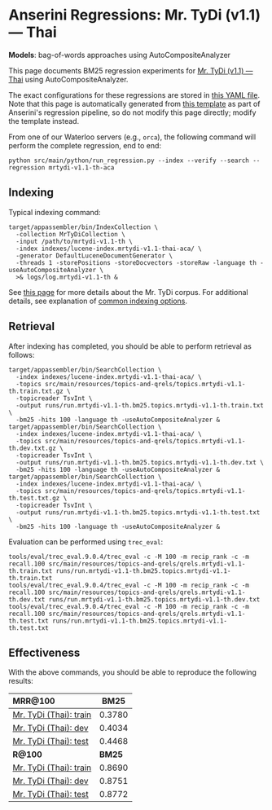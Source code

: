 # Anserini Regressions: Mr. TyDi (v1.1) &mdash; Thai

**Models**: bag-of-words approaches using AutoCompositeAnalyzer

This page documents BM25 regression experiments for [Mr. TyDi (v1.1) &mdash; Thai](https://github.com/castorini/mr.tydi) using AutoCompositeAnalyzer.

The exact configurations for these regressions are stored in [this YAML file](../src/main/resources/regression/mrtydi-v1.1-th-aca.yaml).
Note that this page is automatically generated from [this template](../src/main/resources/docgen/templates/mrtydi-v1.1-th-aca.template) as part of Anserini's regression pipeline, so do not modify this page directly; modify the template instead.

From one of our Waterloo servers (e.g., `orca`), the following command will perform the complete regression, end to end:

```
python src/main/python/run_regression.py --index --verify --search --regression mrtydi-v1.1-th-aca
```

## Indexing

Typical indexing command:

```
target/appassembler/bin/IndexCollection \
  -collection MrTyDiCollection \
  -input /path/to/mrtydi-v1.1-th \
  -index indexes/lucene-index.mrtydi-v1.1-thai-aca/ \
  -generator DefaultLuceneDocumentGenerator \
  -threads 1 -storePositions -storeDocvectors -storeRaw -language th -useAutoCompositeAnalyzer \
  >& logs/log.mrtydi-v1.1-th &
```

See [this page](https://github.com/castorini/mr.tydi) for more details about the Mr. TyDi corpus.
For additional details, see explanation of [common indexing options](common-indexing-options.md).

## Retrieval

After indexing has completed, you should be able to perform retrieval as follows:

```
target/appassembler/bin/SearchCollection \
  -index indexes/lucene-index.mrtydi-v1.1-thai-aca/ \
  -topics src/main/resources/topics-and-qrels/topics.mrtydi-v1.1-th.train.txt.gz \
  -topicreader TsvInt \
  -output runs/run.mrtydi-v1.1-th.bm25.topics.mrtydi-v1.1-th.train.txt \
  -bm25 -hits 100 -language th -useAutoCompositeAnalyzer &
target/appassembler/bin/SearchCollection \
  -index indexes/lucene-index.mrtydi-v1.1-thai-aca/ \
  -topics src/main/resources/topics-and-qrels/topics.mrtydi-v1.1-th.dev.txt.gz \
  -topicreader TsvInt \
  -output runs/run.mrtydi-v1.1-th.bm25.topics.mrtydi-v1.1-th.dev.txt \
  -bm25 -hits 100 -language th -useAutoCompositeAnalyzer &
target/appassembler/bin/SearchCollection \
  -index indexes/lucene-index.mrtydi-v1.1-thai-aca/ \
  -topics src/main/resources/topics-and-qrels/topics.mrtydi-v1.1-th.test.txt.gz \
  -topicreader TsvInt \
  -output runs/run.mrtydi-v1.1-th.bm25.topics.mrtydi-v1.1-th.test.txt \
  -bm25 -hits 100 -language th -useAutoCompositeAnalyzer &
```

Evaluation can be performed using `trec_eval`:

```
tools/eval/trec_eval.9.0.4/trec_eval -c -M 100 -m recip_rank -c -m recall.100 src/main/resources/topics-and-qrels/qrels.mrtydi-v1.1-th.train.txt runs/run.mrtydi-v1.1-th.bm25.topics.mrtydi-v1.1-th.train.txt
tools/eval/trec_eval.9.0.4/trec_eval -c -M 100 -m recip_rank -c -m recall.100 src/main/resources/topics-and-qrels/qrels.mrtydi-v1.1-th.dev.txt runs/run.mrtydi-v1.1-th.bm25.topics.mrtydi-v1.1-th.dev.txt
tools/eval/trec_eval.9.0.4/trec_eval -c -M 100 -m recip_rank -c -m recall.100 src/main/resources/topics-and-qrels/qrels.mrtydi-v1.1-th.test.txt runs/run.mrtydi-v1.1-th.bm25.topics.mrtydi-v1.1-th.test.txt
```

## Effectiveness

With the above commands, you should be able to reproduce the following results:

| **MRR@100**                                                                                                  | **BM25**  |
|:-------------------------------------------------------------------------------------------------------------|-----------|
| [Mr. TyDi (Thai): train](https://github.com/castorini/mr.tydi)                                               | 0.3780    |
| [Mr. TyDi (Thai): dev](https://github.com/castorini/mr.tydi)                                                 | 0.4034    |
| [Mr. TyDi (Thai): test](https://github.com/castorini/mr.tydi)                                                | 0.4468    |
| **R@100**                                                                                                    | **BM25**  |
| [Mr. TyDi (Thai): train](https://github.com/castorini/mr.tydi)                                               | 0.8690    |
| [Mr. TyDi (Thai): dev](https://github.com/castorini/mr.tydi)                                                 | 0.8751    |
| [Mr. TyDi (Thai): test](https://github.com/castorini/mr.tydi)                                                | 0.8772    |
